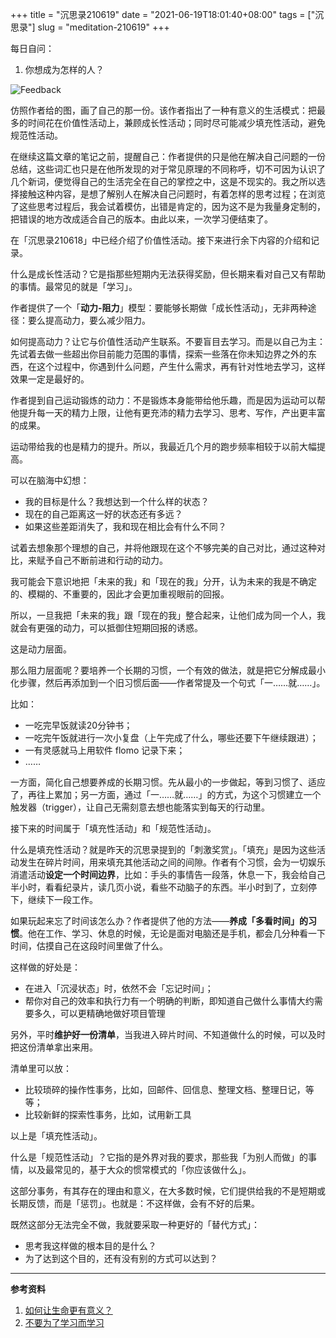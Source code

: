 +++
title = "沉思录210619"
date = "2021-06-19T18:01:40+08:00"
tags = ["沉思录"]
slug = "meditation-210619"
+++

每日自问：

1. 你想成为怎样的人？

![Feedback](https://cdn.jsdelivr.net/gh/tianheg/static@main/img/feedback.svg)

仿照作者给的图，画了自己的那一份。该作者指出了一种有意义的生活模式：把最多的时间花在价值性活动上，兼顾成长性活动；同时尽可能减少填充性活动，避免规范性活动。

在继续这篇文章的笔记之前，提醒自己：作者提供的只是他在解决自己问题的一份总结，这些词汇也只是在他所发现的对于常见原理的不同称呼，切不可因为认识了几个新词，便觉得自己的生活完全在自己的掌控之中，这是不现实的。我之所以选择接触这种内容，是想了解别人在解决自己问题时，有着怎样的思考过程；在浏览了这些思考过程后，我会试着模仿，出错是肯定的，因为这不是为我量身定制的，把错误的地方改成适合自己的版本。由此以来，一次学习便结束了。

在「沉思录210618」中已经介绍了价值性活动。接下来进行余下内容的介绍和记录。

什么是成长性活动？它是指那些短期内无法获得奖励，但长期来看对自己又有帮助的事情。最常见的就是「学习」。

作者提供了一个「**动力-阻力**」模型：要能够长期做「成长性活动」，无非两种途径：要么提高动力，要么减少阻力。

如何提高动力？让它与价值性活动产生联系。不要盲目去学习。而是以自己为主：先试着去做一些超出你目前能力范围的事情，探索一些落在你未知边界之外的东西，在这个过程中，你遇到什么问题，产生什么需求，再有针对性地去学习，这样效果一定是最好的。

作者提到自己运动锻炼的动力：不是锻炼本身能带给他乐趣，而是因为运动可以帮他提升每一天的精力上限，让他有更充沛的精力去学习、思考、写作，产出更丰富的成果。

运动带给我的也是精力的提升。所以，我最近几个月的跑步频率相较于以前大幅提高。

可以在脑海中幻想：

- 我的目标是什么？我想达到一个什么样的状态？
- 现在的自己距离这一好的状态还有多远？
- 如果这些差距消失了，我和现在相比会有什么不同？

试着去想象那个理想的自己，并将他跟现在这个不够完美的自己对比，通过这种对比，来赋予自己不断前进和行动的动力。

我可能会下意识地把「未来的我」和「现在的我」分开，认为未来的我是不确定的、模糊的、不重要的，因此才会更加重视眼前的回报。

所以，一旦我把「未来的我」跟「现在的我」整合起来，让他们成为同一个人，我就会有更强的动力，可以抵御住短期回报的诱惑。

这是动力层面。

那么阻力层面呢？要培养一个长期的习惯，一个有效的做法，就是把它分解成最小化步骤，然后再添加到一个旧习惯后面——作者常提及一个句式「一……就……」。

比如：

- 一吃完早饭就读20分钟书；
- 一吃完午饭就进行一次小复盘（上午完成了什么，哪些还要下午继续跟进）；
- 一有灵感就马上用软件 flomo 记录下来；
- ……

一方面，简化自己想要养成的长期习惯。先从最小的一步做起，等到习惯了、适应了，再往上累加；另一方面，通过「一……就……」的方式，为这个习惯建立一个触发器（trigger），让自己无需刻意去想也能落实到每天的行动里。

接下来的时间属于「填充性活动」和「规范性活动」。

什么是填充性活动？就是昨天的沉思录提到的「刺激奖赏」。「填充」是因为这些活动发生在碎片时间，用来填充其他活动之间的间隙。作者有个习惯，会为一切娱乐消遣活动**设定一个时间边界**，比如：手头的事情告一段落，休息一下，我会给自己半小时，看看纪录片，读几页小说，看些不动脑子的东西。半小时到了，立刻停下，继续下一段工作。

如果玩起来忘了时间该怎么办？作者提供了他的方法——**养成「多看时间」的习惯**。他在工作、学习、休息的时候，无论是面对电脑还是手机，都会几分种看一下时间，估摸自己在这段时间里做了什么。

这样做的好处是：

- 在进入「沉浸状态」时，依然不会「忘记时间」；
- 帮你对自己的效率和执行力有一个明确的判断，即知道自己做什么事情大约需要多久，可以更精确地做好项目管理

另外，平时**维护好一份清单**，当我进入碎片时间、不知道做什么的时候，可以及时把这份清单拿出来用。

清单里可以放：

- 比较琐碎的操作性事务，比如，回邮件、回信息、整理文档、整理日记，等等；
- 比较新鲜的探索性事务，比如，试用新工具

以上是「填充性活动」。

什么是「规范性活动」？它指的是外界对我的要求，那些我「为别人而做」的事情，以及最常见的，基于大众的惯常模式的「你应该做什么」。

这部分事务，有其存在的理由和意义，在大多数时候，它们提供给我的不是短期或长期反馈，而是「惩罚」。也就是：不这样做，会有不好的后果。

既然这部分无法完全不做，我就要采取一种更好的「替代方式」：

- 思考我这样做的根本目的是什么？
- 为了达到这个目的，还有没有别的方式可以达到？

---

**参考资料**

1. [如何让生命更有意义？](https://mp.weixin.qq.com/s/Q5lfDRYcI-DfgqHChpAMGw)
2. [不要为了学习而学习](https://mp.weixin.qq.com/s/qskUsPN_a_p6QTgIAju6nw)
